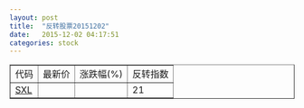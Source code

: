 ```yaml
---
layout: post
title:  "反转股票20151202"
date:   2015-12-02 04:17:51
categories: stock
---
```


<script type="text/javascript">
var stockList = []
stockList.push('gb_sxl');
</script>

<table border="1">
 <tr>
 <td>代码</td>
  <td>最新价</td>
  <td>涨跌幅(%)</td>
 <td>反转指数</td>
</tr>
  <tr id="sxl"><td><a href="http://stock.finance.sina.com.cn/usstock/quotes/SXL.html" target="_blank">SXL</a></td><td></td><td></td><td>21</td></tr>
</table>
